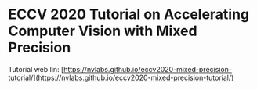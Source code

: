 # ECCV 2020 Tutorial on Accelerating Computer Vision with Mixed Precision

Tutorial web lin: [https://nvlabs.github.io/eccv2020-mixed-precision-tutorial/](https://nvlabs.github.io/eccv2020-mixed-precision-tutorial/)
